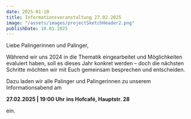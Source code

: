 ```yaml
---
date: 2025-01-10
title: Informationsveranstaltung 27.02.2025
image: "/assets/images/projectSketchHeader2.png"
publishDate: 10.01.2025
---
```


Liebe Palingerinnen und Palinger,

Während wir uns 2024 in die Thematik eingearbeitet und Möglichkeiten evaluiert haben, soll es dieses Jahr konkret werden – doch die nächsten Schritte möchten wir mit Euch gemeinsam besprechen und entscheiden.

Dazu laden wir alle Palinger und Palingerinnen zu unserem Informationsabend am

**27.02.2025 | 19:00 Uhr**
**ins Hofcafé, Hauptstr. 28**

 ein.

